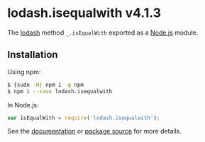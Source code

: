 # lodash.isequalwith v4.1.3

The [lodash](https://lodash.com/) method `_.isEqualWith` exported as a [Node.js](https://nodejs.org/) module.

## Installation

Using npm:
```bash
$ {sudo -H} npm i -g npm
$ npm i --save lodash.isequalwith
```

In Node.js:
```js
var isEqualWith = require('lodash.isequalwith');
```

See the [documentation](https://lodash.com/docs#isEqualWith) or [package source](https://github.com/lodash/lodash/blob/4.1.3-npm-packages/lodash.isequalwith) for more details.
